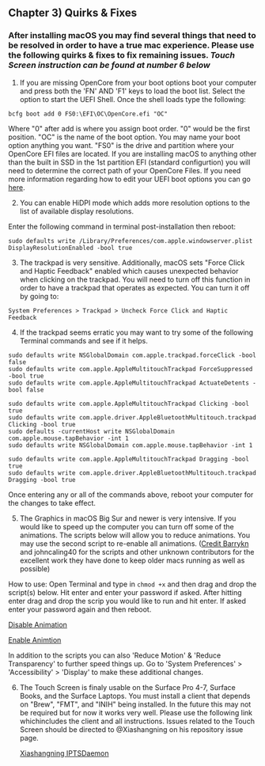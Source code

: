 ## Chapter 3) Quirks & Fixes

### After installing macOS you may find several things that need to be resolved in order to have a true mac experience. Please use the following quirks & fixes to fix remaining issues. ***Touch Screen instruction can be found at number 6 below***

1. If you are missing OpenCore from your boot options boot your computer and press both the 'FN' AND 'F1' keys to load the boot list. Select the option to start the UEFI Shell. Once the shell loads type the following:
```
bcfg boot add 0 FS0:\EFI\OC\OpenCore.efi "OC"
```
Where "0" after add is where you assign boot order. "0" would be the first position. "OC" is the name of the boot option. You may name your boot option anything you want. "FS0" is the drive and partition where your OpenCore EFI files are located. If you are installing macOS to anything other than the built in SSD in the 1st partition EFI (standard configurtion) you will need to determine the correct path of your OpenCore Files. If you need more information regarding how to edit your UEFI boot options you can go [here](https://wiki.archlinux.org/index.php/Unified_Extensible_Firmware_Interface).


2. You can enable HiDPI mode which adds more resolution options to the list of available display resolutions.

Enter the following command in terminal post-installation then reboot:

```
sudo defaults write /Library/Preferences/com.apple.windowserver.plist DisplayResolutionEnabled -bool true
```


3. The trackpad is very sensitive. Additionally, macOS sets "Force Click and Haptic Feedback" enabled which causes unexpected behavior when clicking on the trackpad. You will need to turn off this function in order to have a trackpad that operates as expected. You can turn it off by going to:
``` 
System Preferences > Trackpad > Uncheck Force Click and Haptic Feedback
```


4. If the trackpad seems erratic you may want to try some of the following Terminal commands and see if it helps.
```
sudo defaults write NSGlobalDomain com.apple.trackpad.forceClick -bool false
sudo defaults write com.apple.AppleMultitouchTrackpad ForceSuppressed -bool true
sudo defaults write com.apple.AppleMultitouchTrackpad ActuateDetents -bool false

sudo defaults write com.apple.AppleMultitouchTrackpad Clicking -bool true 
sudo defaults write com.apple.driver.AppleBluetoothMultitouch.trackpad Clicking -bool true 
sudo defaults -currentHost write NSGlobalDomain com.apple.mouse.tapBehavior -int 1 
sudo defaults write NSGlobalDomain com.apple.mouse.tapBehavior -int 1

sudo defaults write com.apple.AppleMultitouchTrackpad Dragging -bool true 
sudo defaults write com.apple.driver.AppleBluetoothMultitouch.trackpad Dragging -bool true
```
Once entering any or all of the commands above, reboot your computer for the changes to take effect.


5. The Graphics in macOS Big Sur and newer is very intensive. If you would like to speed up the computer you can turn off some of the animations. The scripts below will allow you to reduce animations. You may use the second script to re-enable all animations. 
([Credit Barrykn](https://github.com/barrykn/big-sur-micropatcher) and johncaling40 for the scripts and other unknown contributors for the excellent work they have done to keep older macs running as well as possible)

How to use: Open Terminal and type in ```chmod +x``` and then drag and drop the script(s) below. Hit enter and enter your password if asked. After hitting enter drag and drop the scrip you would like to run and hit enter. If asked enter your password again and then reboot.

[Disable Animation](https://github.com/balopez83/One_Mix_Yoga_4_Hackintosh/blob/main/disable-animations.sh)

[Enable Animtion](https://github.com/balopez83/One_Mix_Yoga_4_Hackintosh/blob/main/reenable-animations.sh)

In addition to the scripts you can also 'Reduce Motion' & 'Reduce Transparency' to further speed things up. Go to 'System Preferences' > 'Accessibility' > 'Display' to make these additional changes. 

6. The Touch Screen is finaly usable on the Surface Pro 4-7, Surface Books, and the Surface Laptops. You must install a client that depends on "Brew", "FMT", and "INIH" being installed. In the future this may not be required but for now it works very well. Please use the following link whichincludes the client and all instructions. Issues related to the Touch Screen should be directed to @Xiashangning on his repository issue page.


      [Xiashangning IPTSDaemon](https://github.com/Xiashangning/IPTSDaemon)



